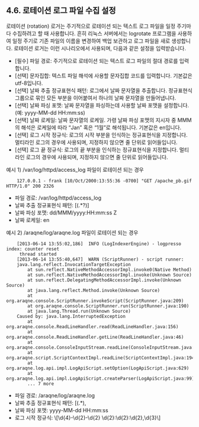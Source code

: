 ## 4.6. 로테이션 로그 파일 수집 설정


로테이션 (rotation) 로거는 주기적으로 로테이션 되는 텍스트 로그 파일을 일정 주기마다 수집하려고 할 때 사용합니다. 흔히 리눅스 서버에서는 logrotate 프로그램을 사용하여 일정 주기로 기존 파일의 이름을 변경하여 백업 보관하고 로그 파일을 새로 생성합니다. 로테이션 로거는 이런 시나리오에서 사용되며, 다음과 같은 설정을 입력받습니다.

* [필수] 파일 경로: 주기적으로 로테이션 되는 텍스트 로그 파일의 절대 경로를 입력합니다.
* [선택] 문자집합: 텍스트 파일 해석에 사용할 문자집합 코드를 입력합니다. 기본값은 utf-8입니다.
* [선택] 날짜 추출 정규표현식 패턴: 로그에서 날짜 문자열을 추출합니다. 정규표현식 그룹으로 묶인 모든 부분을 이어붙여서 하나의 날짜 문자열을 만들어냅니다.
* [선택] 날짜 파싱 포맷: 날짜 문자열을 파싱하는데 사용할 날짜 포맷을 설정합니다. (예: yyyy-MM-dd HH:mm:ss)
* [선택] 날짜 로케일: 날짜 문자열의 로케일. 가령 날짜 파싱 포맷의 지시자 중 MMM의 해석은 로케일에 따라 “Jan” 혹은 “1월”로 해석됩니다.  기본값은 en입니다.
* [선택] 로그 시작 정규식:  로그의 시작 부분을 인식하는 정규표현식을 지정합니다. 멀티라인 로그의 경우에 사용되며, 지정하지 않으면 줄 단위로 읽어들입니다.
* [선택] 로그 끝 정규식:  로그의 끝 부분을 인식하는 정규표현식을 지정합니다. 멀티라인 로그의 경우에 사용되며, 지정하지 않으면 줄 단위로 읽어들입니다.

예시 1) /var/log/httpd/access_log 파일이 로테이션 되는 경우

~~~
	127.0.0.1 - frank [10/Oct/2000:13:55:36 -0700] "GET /apache_pb.gif HTTP/1.0" 200 2326
~~~

* 파일 경로: /var/log/httpd/access\_log
* 날짜 추출 정규표현식 패턴: \[(.\*?)\]
* 날짜 파싱 포맷: dd/MMM/yyyy:HH:mm:ss Z
* 날짜 로케일: en

예시 2) /araqne/log/araqne.log 파일이 로테이션 되는 경우

~~~
    [2013-06-14 13:55:02,186]  INFO (LogIndexerEngine) - logpresso index: counter reset 
     thread started
    [2013-06-14 13:55:40,647]  WARN (ScriptRunner) - script runner: 
    java.lang.reflect.InvocationTargetException
        at sun.reflect.NativeMethodAccessorImpl.invoke0(Native Method)
        at sun.reflect.NativeMethodAccessorImpl.invoke(Unknown Source)
        at sun.reflect.DelegatingMethodAccessorImpl.invoke(Unknown Source)
        at java.lang.reflect.Method.invoke(Unknown Source)
        at org.araqne.console.ScriptRunner.invokeScript(ScriptRunner.java:209)
        at org.araqne.console.ScriptRunner.run(ScriptRunner.java:190)
        at java.lang.Thread.run(Unknown Source)
    Caused by: java.lang.InterruptedException
        at org.araqne.console.ReadLineHandler.read(ReadLineHandler.java:156)
        at org.araqne.console.ReadLineHandler.getLine(ReadLineHandler.java:46)
        at org.araqne.console.ConsoleInputStream.readLine(ConsoleInputStream.java:56)
        at org.araqne.script.ScriptContextImpl.readLine(ScriptContextImpl.java:194)
        at org.araqne.log.api.impl.LogApiScript.setOption(LogApiScript.java:629)
        at org.araqne.log.api.impl.LogApiScript.createParser(LogApiScript.java:99)
        ... 7 more
~~~

* 파일 경로: /araqne/log/araqne.log
* 날짜 추출 정규표현식 패턴: \[(.\*),
* 날짜 파싱 포맷: yyyy-MM-dd HH:mm:ss
* 로그 시작 정규식: \\[\\d{4}-\\d{2}-\\d{2} \\d{2}:\\d{2}:\\d{2},\\d{3}\\]



